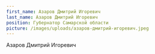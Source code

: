 ```yaml
---
first_name: Азаров Дмитрий Игоревич
last_name: Азаров Дмитрий Игоревич
position: Губернатор Самарской области
picture: /images/uploads/азаров-дмитрий-игоревич.jpeg
---
```

Азаров Дмитрий Игоревич